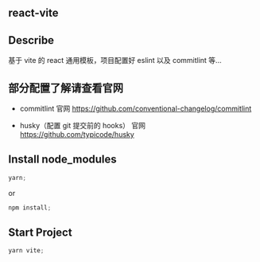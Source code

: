 ## react-vite

## Describe

基于 vite 的 react 通用模板，项目配置好 eslint 以及 commitlint 等...

## 部分配置了解请查看官网

- commitlint 官网 https://github.com/conventional-changelog/commitlint

- husky（配置 git 提交前的 hooks） 官网 https://github.com/typicode/husky

## Install node_modules

```javascript
yarn;
```

or

```javascript
npm install;
```

## Start Project

```javascript
yarn vite;
```

